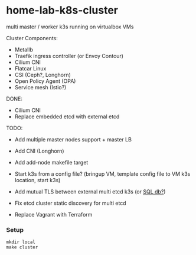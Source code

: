 # home-lab-k8s-cluster

multi master / worker k3s running on virtualbox VMs

Cluster Components:

- Metallb
- Traefik ingress controller (or Envoy Contour)
- Cilium CNI
- Flatcar Linux
- CSI (Ceph?, Longhorn)
- Open Policy Agent (OPA)
- Service mesh (Istio?)


DONE:
- Cilium CNI
- Replace embedded etcd with external etcd


TODO:

- Add multiple master nodes support + master LB
- Add CNI (Longhorn)
- Add add-node makefile target
- Start k3s from a config file? (bringup VM, template config file to VM k3s location, start k3s)
- Add mutual TLS between external multi etcd k3s (or [SQL db?](https://learnk8s.io/etcd-kubernetes#:~:text=of%20watch%20queries.-,Replacing%20etcd,-etcd%20works%20terrifically)) 


- Fix etcd cluster static discovery for multi etcd
- Replace Vagrant with Terraform

### Setup
```
mkdir local
make cluster
```
